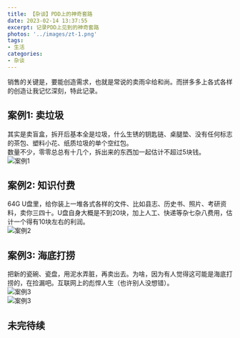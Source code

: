 ```yaml
---
title: 【杂谈】PDD上的神奇套路
date: 2023-02-14 13:37:55
excerpt: 记录PDD上见到的神奇套路
photos: '../images/zt-1.png'
tags:
- 生活
categories:
- 杂谈
---
```


销售的关键是，要能创造需求，也就是常说的卖雨伞给和尚。而拼多多上各式各样的创造让我记忆深刻，特此记录。  
<!--more-->
## 案例1: 卖垃圾
其实是卖盲盒，拆开后基本全是垃圾，什么生锈的钥匙链、桌腿垫、没有任何标志的茶包、塑料小花、纸质垃圾的单个空红包。  
数量不少，零零总总有十几个，拆出来的东西加一起估计不超过5块钱。  
![案例1](../images/pddnb-1.jpg)  

## 案例2: 知识付费  
64G U盘里，给你装上一堆各式各样的文件、比如县志、历史书、照片、考研资料，卖你三四十。U盘自身大概是不到20块，加上人工、快递等杂七杂八费用，估计一个得有10块左右的利润。  
![案例2](../images/pddnb-2.jpg)  

## 案例3: 海底打捞  
把新的瓷碗、瓷盘，用泥水弄脏，再卖出去。为啥，因为有人觉得这可能是海底打捞的，在捡漏吧。互联网上的彪悍人生（也许别人没想错）。  
![案例3](../images/pddnb-3.jpg)  
![案例3](../images/pddnb-4.jpg)  

## 未完待续  